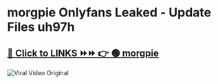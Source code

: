 
 # morgpie Onlyfans Leaked - Update Files uh97h

## <h2><a href="https://clipsfans.com/morgpie&ref=git">🔗 Click to LINKS ⏩⏩ 👉 🟢 morgpie </a></h2>

<a href="https://clipsfans.com/morgpie&ref=git" rel="nofollow" data-target="animated-image.originalLink"><img src="https://i.ibb.co.com/xMMVF88/686577567.gif" alt="Viral Video Original" style="max-width: 100%; display: inline-block;" data-target="animated-image.originalImage"></a>

